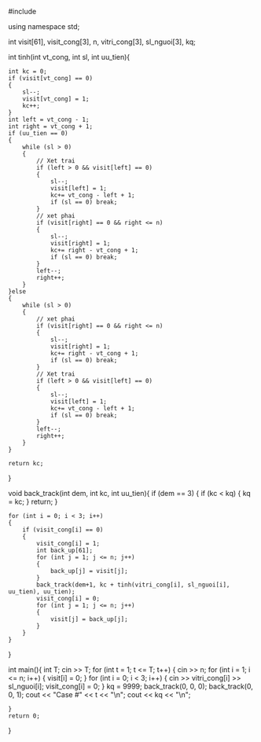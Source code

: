 #include<iostream>

using namespace std;

int visit[61], visit_cong[3], n, vitri_cong[3], sl_nguoi[3], kq;

int tinh(int vt_cong, int sl, int uu_tien){

	int kc = 0;
	if (visit[vt_cong] == 0)
	{
		sl--;
		visit[vt_cong] = 1;
		kc++;
	}
	int left = vt_cong - 1;
	int right = vt_cong + 1;
	if (uu_tien == 0)
	{
		while (sl > 0)
		{
			// Xet trai
			if (left > 0 && visit[left] == 0)
			{
				sl--;
				visit[left] = 1;
				kc+= vt_cong - left + 1;
				if (sl == 0) break;
			}
			// xet phai
			if (visit[right] == 0 && right <= n)
			{
				sl--;
				visit[right] = 1;
				kc+= right - vt_cong + 1;
				if (sl == 0) break;
			}
			left--;
			right++;
		}
	}else
	{
		while (sl > 0)
		{
			// xet phai
			if (visit[right] == 0 && right <= n)
			{
				sl--;
				visit[right] = 1;
				kc+= right - vt_cong + 1;
				if (sl == 0) break;
			}
			// Xet trai
			if (left > 0 && visit[left] == 0)
			{
				sl--;
				visit[left] = 1;
				kc+= vt_cong - left + 1;
				if (sl == 0) break;
			}
			left--;
			right++;
		}
	}
	
	return kc;
}

void back_track(int dem, int kc, int uu_tien){
	if (dem == 3)
	{
		if (kc < kq)
		{
			kq = kc;
		}
		return;
	}

	for (int i = 0; i < 3; i++)
	{
		if (visit_cong[i] == 0)
		{
			visit_cong[i] = 1;
			int back_up[61];
			for (int j = 1; j <= n; j++)
			{
				back_up[j] = visit[j];
			}
			back_track(dem+1, kc + tinh(vitri_cong[i], sl_nguoi[i], uu_tien), uu_tien);
			visit_cong[i] = 0;
			for (int j = 1; j <= n; j++)
			{
				visit[j] = back_up[j];
			}
		}
	}
}

int main(){
	int T;
	cin >> T;
	for (int t = 1; t <= T; t++)
	{
		cin >> n;
		for (int i = 1; i <= n; i++)
		{
			visit[i] = 0;
		}
		for (int i = 0; i < 3; i++)
		{
			cin >> vitri_cong[i] >> sl_nguoi[i];
			visit_cong[i] = 0;
		}
		kq = 9999;
		back_track(0, 0, 0);
		back_track(0, 0, 1);
		cout << "Case #" << t << "\n";
		cout << kq << "\n";

	}
	return 0;
}
